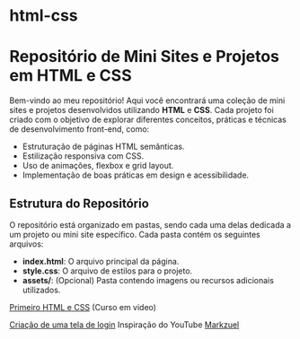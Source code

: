 # html-css
# Repositório de Mini Sites e Projetos em HTML e CSS

Bem-vindo ao meu repositório! Aqui você encontrará uma coleção de mini sites e projetos desenvolvidos utilizando **HTML** e **CSS**. Cada projeto foi criado com o objetivo de explorar diferentes conceitos, práticas e técnicas de desenvolvimento front-end, como:

- Estruturação de páginas HTML semânticas.
- Estilização responsiva com CSS.
- Uso de animações, flexbox e grid layout.
- Implementação de boas práticas em design e acessibilidade.

## Estrutura do Repositório

O repositório está organizado em pastas, sendo cada uma delas dedicada a um projeto ou mini site específico. Cada pasta contém os seguintes arquivos:

- **index.html**: O arquivo principal da página.
- **style.css**: O arquivo de estilos para o projeto.
- **assets/**: (Opcional) Pasta contendo imagens ou recursos adicionais utilizados.

<a href="https://fellipalmeida.github.io/html-css/Primeiro%20Site%20com%20HTML%20e%20CSS/index.html">Primeiro HTML e CSS</a> (Curso em video) 

<a href="https://fellipalmeida.github.io/html-css/Projeto%20Menu%20Login/"> Criação de uma tela de login</a> Inspiração do YouTube <a href="https://www.youtube.com/watch?v=69-WfrVBli8&t=1634s">Markzuel</a>
